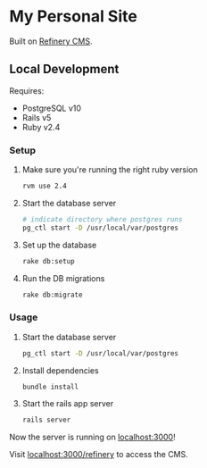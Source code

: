 # My Personal Site

Built on [Refinery CMS](https://github.com/refinery/refinerycms).

## Local Development

Requires:
 * PostgreSQL v10
 * Rails v5
 * Ruby v2.4

### Setup

 1. Make sure you're running the right ruby version

    ```sh
    rvm use 2.4
    ```

 1. Start the database server

    ```sh
    # indicate directory where postgres runs
    pg_ctl start -D /usr/local/var/postgres
    ```

 1. Set up the database

    ```sh
    rake db:setup
    ```

 1. Run the DB migrations

    ```sh
    rake db:migrate
    ```

### Usage

 1. Start the database server

    ```sh
    pg_ctl start -D /usr/local/var/postgres
    ```

 1. Install dependencies

    ```sh
    bundle install
    ```

 1. Start the rails app server

    ```sh
    rails server
    ```

Now the server is running on [localhost:3000](http://localhost:3000)!

Visit [localhost:3000/refinery](http://localhost:3000/refinery) to access the CMS.
